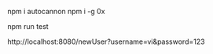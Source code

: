 npm i autocannon
npm i -g 0x

npm run test

http://localhost:8080/newUser?username=vi&password=123


